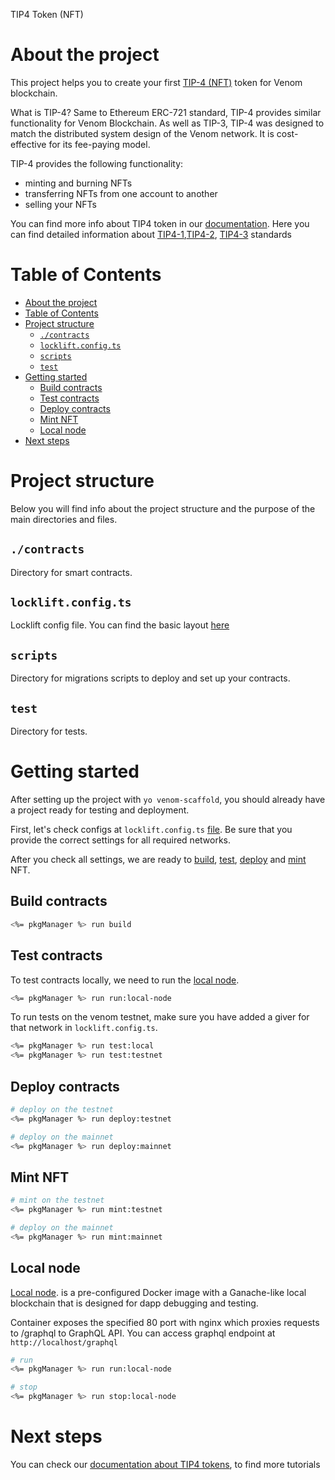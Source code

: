 TIP4 Token (NFT)

# About the project

This project helps you to create your first [TIP-4 (NFT)](https://docs.venom.foundation/build/development-guides/how-to-create-your-own-non-fungible-tip-4-token/non-fungible-tokens-in-venom-network) token for Venom blockchain.

What is TIP-4?
Same to Ethereum ERC-721 standard, TIP-4 provides similar functionality for Venom Blockchain. As well as TIP-3, TIP-4 was designed to match the distributed system design of the Venom network. It is cost-effective for its fee-paying model.

TIP-4 provides the following functionality:

- minting and burning NFTs
- transferring NFTs from one account to another
- selling your NFTs

You can find more info about TIP4 token in our [documentation](https://docs.venom.foundation/build/development-guides/how-to-create-your-own-non-fungible-tip-4-token/non-fungible-tokens-in-venom-network). Here you can find detailed information about [TIP4-1](https://github.com/nftalliance/docs/blob/main/src/standard/TIP-4/1.md),[TIP4-2](https://github.com/nftalliance/docs/blob/main/src/standard/TIP-4/2.md), [TIP4-3](https://github.com/nftalliance/docs/blob/main/src/standard/TIP-4/3.md) standards

# Table of Contents

- [About the project](#about-the-project)
- [Table of Contents](#table-of-contents)
- [Project structure](#project-structure)
  - [`./contracts`](#contracts)
  - [`locklift.config.ts`](#lockliftconfigts)
  - [`scripts`](#scripts)
  - [`test`](#test)
- [Getting started](#getting-started)
  - [Build contracts](#build-contracts)
  - [Test contracts](#test-contracts)
  - [Deploy contracts](#deploy-contracts)
  - [Mint NFT](#mint-nft)
  - [Local node](#local-node)
- [Next steps](#next-steps)

# Project structure

Below you will find info about the project structure and the purpose of the main directories and files.

## `./contracts`

Directory for smart contracts.


## `locklift.config.ts`

Locklift config file. You can find the basic layout [here](https://docs.venom.foundation/build/development-guides/setting-up-the-venom-smart-contract-development-environment/#configuration)

## `scripts`

Directory for migrations scripts to deploy and set up your contracts.

## `test`

Directory for tests.

# Getting started

After setting up the project with `yo venom-scaffold`, you should already have a project ready for testing and deployment.

First, let's check configs at `locklift.config.ts` [file](#lockliftconfigts). Be sure that you provide the correct settings for all required networks.

After you check all settings, we are ready to [build](#build-contracts), [test](#test-contracts), [deploy](#deploy-contracts) and [mint](#mint-nft) NFT.

## Build contracts

```bash
<%= pkgManager %> run build
```

## Test contracts

To test contracts locally, we need to run the [local node](#local-node).

```bash
<%= pkgManager %> run run:local-node
```

To run tests on the venom testnet, make sure you have added a giver for that network in `locklift.config.ts`.

```bash
<%= pkgManager %> run test:local
<%= pkgManager %> run test:testnet
```

## Deploy contracts

```bash
# deploy on the testnet
<%= pkgManager %> run deploy:testnet

# deploy on the mainnet
<%= pkgManager %> run deploy:mainnet
```

## Mint NFT

```bash
# mint on the testnet
<%= pkgManager %> run mint:testnet

# deploy on the mainnet
<%= pkgManager %> run mint:mainnet

```

## Local node

[Local node](https://hub.docker.com/r/tonlabs/local-node). is a pre-configured Docker image with a Ganache-like local blockchain that is designed for dapp debugging and testing.

Container exposes the specified 80 port with nginx which proxies requests to /graphql to GraphQL API. You can access graphql endpoint at `http://localhost/graphql`

```bash
# run
<%= pkgManager %> run run:local-node

# stop
<%= pkgManager %> run stop:local-node
```

# Next steps

You can check our [documentation about TIP4 tokens](https://docs.venom.foundation/build/development-guides/how-to-create-your-own-non-fungible-tip-4-token/venom-in-action/simple-nft-auction), to find more tutorials
